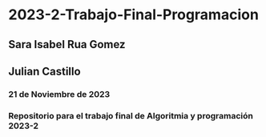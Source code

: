 # **2023-2-Trabajo-Final-Programacion**
## **Sara Isabel Rua Gomez**
## **Julian Castillo**
### **21 de Noviembre de 2023**
### **Repositorio para el trabajo final de Algoritmia y programación 2023-2**




